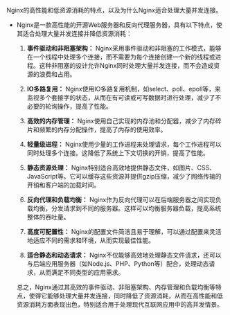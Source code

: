 Nginx的高性能和低资源消耗的特点，以及为什么Nginx适合处理大量并发连接。

- Nginx是一款高性能的开源Web服务器和反向代理服务器，具有以下特点，使其适合处理大量并发连接并降低资源消耗：

  1. **事件驱动和非阻塞架构：** Nginx采用事件驱动和非阻塞的工作模式，能够在一个线程中处理多个连接，而不需要为每个连接创建一个新的线程或进程。这种非阻塞的设计允许Nginx同时处理大量并发连接，而不会造成资源的浪费和占用。

  2. **IO多路复用：** Nginx使用IO多路复用机制，如select、poll、epoll等，来监视多个套接字的状态，从而在有可读或可写数据时进行处理，减少了不必要的轮询操作，提高了性能。

  3. **高效的内存管理：** Nginx使用自己实现的内存池和分配器，减少了内存碎片和频繁的内存分配操作，提高了内存的使用效率。

  4. **轻量级进程：** Nginx使用少量的工作进程来处理请求，每个工作进程可以同时处理多个连接。这降低了系统上下文切换的开销，提高了性能。

  5. **静态资源处理：** Nginx特别适合高效地提供静态文件，如图片、CSS、JavaScript等。它可以缓存这些资源并提供gzip压缩，减少了网络传输的开销和客户端的加载时间。

  6. **反向代理和负载均衡：** Nginx作为反向代理可以在后端服务器之间实现负载均衡，分发请求到不同的服务器。这样可以均衡服务器负载，提高系统整体的吞吐量。

  7. **高度可配置性：** Nginx的配置文件简洁且易于理解，可以通过配置来灵活地适应不同的需求和环境，从而实现最佳性能。

  8. **适合静态和动态请求：** Nginx不仅能够高效地处理静态文件请求，还可以与后端应用服务器（如Node.js、PHP、Python等）配合，处理动态请求，从而满足不同类型的应用需求。

  总之，Nginx通过其高效的事件驱动、非阻塞架构、内存管理和负载均衡等特点，使得它能够处理大量并发连接，同时降低了资源消耗，从而在高性能和低资源消耗方面表现出色，特别适合用于处理现代互联网应用中的高并发情景。